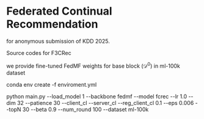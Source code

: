 # Federated Continual Recommendation
for anonymous submission of KDD 2025.

Source codes
for F3CRec


we provide fine-tuned FedMF weights for base block ($\mathcal{D}^0$) in ml-100k dataset


<for fine-tuning base block>

conda env create -f enviroment.yml

python main.py --load_model 1 --backbone fedmf --model fcrec --lr 1.0 --dim 32 --patience 30 --client_cl --server_cl --reg_client_cl 0.1 --eps 0.006 --topN 30 --beta 0.9 --num_round 100 --dataset ml-100k
